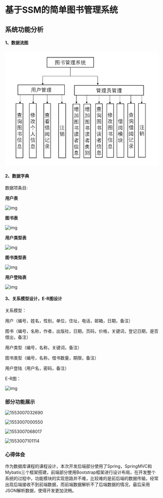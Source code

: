 # 基于SSM的简单图书管理系统

## 系统功能分析

#### 1、数据流图

![img](https://github.com/Wong-Jeffung/img-folder/blob/master/library-imgs/%E6%95%B0%E6%8D%AE%E6%B5%81%E5%9B%BE.png)

 

#### 2、数据字典

数据项条目:

**用户表**

![img](file:///C:/Users/asus/AppData/Local/Temp/msohtmlclip1/01/clip_image004.jpg)

 

 

 

**图书表**

![img](file:///C:/Users/asus/AppData/Local/Temp/msohtmlclip1/01/clip_image006.jpg)

**用户类型表**

![img](file:///C:/Users/asus/AppData/Local/Temp/msohtmlclip1/01/clip_image008.jpg)

**图书类型表**

![img](file:///C:/Users/asus/AppData/Local/Temp/msohtmlclip1/01/clip_image010.jpg)

**用户登陆表**

![img](file:///C:/Users/asus/AppData/Local/Temp/msohtmlclip1/01/clip_image012.jpg)

 

#### 3、关系模型设计，E-R图设计

关系模型：

用户（编号，姓名，性别，单位，住址，电话，邮箱，日期，备注）

图书（编号，名称，作者，出版社，日期，页码，价格，关键词，登记日期，是否借出，备注）

用户类型（编号，名称，关键词，备注）

图书类型（编号，名称，借书数量，期限，备注）

用户登陆（用户名，密码，备注）

E-R图：

![img](file:///C:/Users/asus/AppData/Local/Temp/msohtmlclip1/01/clip_image014.jpg)

 

 ### 部分功能展示

![1553007032690](C:\Users\asus\AppData\Roaming\Typora\typora-user-images\1553007032690.png)

![1553007000550](C:\Users\asus\AppData\Roaming\Typora\typora-user-images\1553007000550.png)

![1553007068017](C:\Users\asus\AppData\Roaming\Typora\typora-user-images\1553007068017.png)

![1553007101114](C:\Users\asus\AppData\Roaming\Typora\typora-user-images\1553007101114.png)

### 心得体会

作为数据库课程的课程设计，本次开发后端部分使用了Spring，SpringMVC和Mybatis三个框架搭建，前端部分使用Bootstrap框架进行设计布局，在开发整个系统的过程中，功能模块的实现思路并不难，比较难的是前后端的数据传输，经常出现后端接收不到前端数据，而前端数据解析不了后端数据的情况，最后采用JSON解析数据，使得开发更加流畅。
